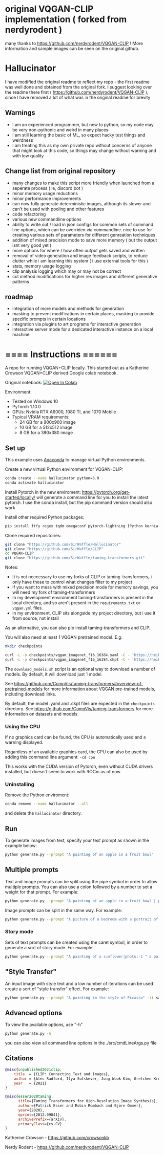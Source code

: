 # original VQGAN-CLIP implementation ( forked from nerdyrodent )

many thanks to  <https://github.com/nerdyrodent/VQGAN-CLIP> ! More information and sample images can be seen on the original github. 



# Hallucinator
I have modified the original readme to reflect my repo - the first readme was well done and obtained from the original fork. I suggest looking over the readme there first (  <https://github.com/nerdyrodent/VQGAN-CLIP> ), since I have removed a lot of what was in the original readme for brevity

## Warnings
-  I am an experienced programmer, but new to python, so my code may be very non-pythonic and weird in many places
-  I am still learning the basic of ML, so expect hacky test things and weirdness
-  I am treating this as my own private repo without concerns of anyone that might look at this code, so things may change without warning and with low quality 

## Change list from original repository
- many changes to make this script more friendly when launched from a seperate process ( ie, discord bot )
- minor memory usage reductions
- minor performance improvements
- can now fully generate deterministic images, although its slower and can't be used with pooling and other features
- code refactoring
- various new commandline options
- ability to write out / load in json configs for common sets of command line options, which can be overriden via commandline. nice to use for creating various sets of parameters for different genreation techniques
- addition of mixed precision mode to save more memory ( but the output isnt very good yet )
- more options for where / how often output gets saved and written
- removal of video generation and image feedback scripts, to reduce clutter while i am learning this system ( i use external tools for this )
- stats, memory usage logging
- clip analysis logging which may or may not be correct
- cut method modifications for higher res images and different generative patterns

## roadmap
- integration of more models and methods for generation
- masking to prevent modifications in certain places, masking to provide specific prompts in certain locations
- integration via plugins to art programs for interactive generation
- interactive server mode for a dedicated interactive instance on a local machine



# ==== Instructions ======

A repo for running VQGAN+CLIP locally. This started out as a Katherine Crowson VQGAN+CLIP derived Google colab notebook.

Original notebook: [![Open In Colab][colab-badge]][colab-notebook]

[colab-notebook]: <https://colab.research.google.com/drive/1ZAus_gn2RhTZWzOWUpPERNC0Q8OhZRTZ>
[colab-badge]: <https://colab.research.google.com/assets/colab-badge.svg>


Environment:

* Tested on Windows 10
* PyTorch 1.10.0
* GPUs: Nvidia RTX A6000, 1080 TI, and 1070 Mobile
* Typical VRAM requirements:
  * 24 GB for a 900x900 image
  * 10 GB for a 512x512 image
  * 8 GB for a 380x380 image

## Set up

This example uses [Anaconda](https://www.anaconda.com/products/individual#Downloads) to manage virtual Python environments.

Create a new virtual Python environment for VQGAN-CLIP:

```sh
conda create --name hallucinator python=3.9
conda activate hallucinator
```

Install Pytorch in the new enviroment:
<https://pytorch.org/get-started/locally/>
will generate a command line for you to install the latest pytorch. I use the conda install, but the pip command version should also work


Install other required Python packages:

```sh
pip install ftfy regex tqdm omegaconf pytorch-lightning IPython kornia imageio imageio-ffmpeg einops torch_optimizer transformers
```

Clone required repositories:

```sh
git clone "https://github.com/SirWaffle/Hallucinator"
git clone "https://github.com/SirWaffle/CLIP"
cd VQGAN-CLIP
git clone "https://github.com/SirWaffle/taming-transformers.git"
```

Notes: 
- It is not neccessary to use my forks of CLIP or taming-transformers, i only have those to control what changes filter to my project
- If you want to mess with mixed precision mode for memory savings, you will need my fork of taming-transformers
- In my development environment taming-transformers is present in the local directory, and so aren't present in the `requirements.txt` or `vqgan.yml` files.
- In my environment, CLIP sits alongside my project directory, but i use it from source, not install

As an alternative, you can also pip install taming-transformers and CLIP.

You will also need at least 1 VQGAN pretrained model. E.g.

```sh
mkdir checkpoints

curl -L -o checkpoints/vqgan_imagenet_f16_16384.yaml -C - 'https://heibox.uni-heidelberg.de/d/a7530b09fed84f80a887/files/?p=%2Fconfigs%2Fmodel.yaml&dl=1' #ImageNet 16384
curl -L -o checkpoints/vqgan_imagenet_f16_16384.ckpt -C - 'https://heibox.uni-heidelberg.de/d/a7530b09fed84f80a887/files/?p=%2Fckpts%2Flast.ckpt&dl=1' #ImageNet 16384
```

The `download_models.sh` script is an optional way to download a number of models. By default, it will download just 1 model.

See <https://github.com/CompVis/taming-transformers#overview-of-pretrained-models> for more information about VQGAN pre-trained models, including download links.

By default, the model .yaml and .ckpt files are expected in the `checkpoints` directory.
See <https://github.com/CompVis/taming-transformers> for more information on datasets and models.

### Using the CPU

If no graphics card can be found, the CPU is automatically used and a warning displayed.

Regardless of an available graphics card, the CPU can also be used by adding this command line argument: `-cd cpu`

This works with the CUDA version of Pytorch, even without CUDA drivers installed, but doesn't seem to work with ROCm as of now.

### Uninstalling

Remove the Python enviroment:

```sh
conda remove --name hallucinator --all
```

and delete the `hallucinator` directory.

## Run

To generate images from text, specify your text prompt as shown in the example below:

```sh
python generate.py --prompt "A painting of an apple in a fruit bowl"
```

## Multiple prompts

Text and image prompts can be split using the pipe symbol in order to allow multiple prompts.
You can also use a colon followed by a number to set a weight for that prompt. For example:

```sh
python generate.py --prompt "A painting of an apple in a fruit bowl | psychedelic | surreal:0.5 | weird:0.25"
```

Image prompts can be split in the same way. For example:

```sh
python generate.py --prompt "A picture of a bedroom with a portrait of Van Gogh" -ip "samples/VanGogh.jpg | samples/Bedroom.png"
```

### Story mode

Sets of text prompts can be created using the caret symbol, in order to generate a sort of story mode. For example:

```sh
python generate.py --prompt "A painting of a sunflower|photo:-1 ^ a painting of a rose ^ a painting of a tulip ^ a painting of a daisy flower ^ a photograph of daffodil"
```


## "Style Transfer"

An input image with style text and a low number of iterations can be used create a sort of "style transfer" effect. For example:

```sh
python generate.py --prompt "A painting in the style of Picasso" -ii samples/VanGogh.jpg -i 80 -se 10 -opt AdamW -lr 0.25
```


## Advanced options

To view the available options, use "-h"

```sh
python generate.py -h
```

you can also view all command line options in the ./src/cmdLineArgs.py file



## Citations

```bibtex
@misc{unpublished2021clip,
    title  = {CLIP: Connecting Text and Images},
    author = {Alec Radford, Ilya Sutskever, Jong Wook Kim, Gretchen Krueger, Sandhini Agarwal},
    year   = {2021}
}
```

```bibtex
@misc{esser2020taming,
      title={Taming Transformers for High-Resolution Image Synthesis}, 
      author={Patrick Esser and Robin Rombach and Björn Ommer},
      year={2020},
      eprint={2012.09841},
      archivePrefix={arXiv},
      primaryClass={cs.CV}
}
```

Katherine Crowson - <https://github.com/crowsonkb>

Nerdy Rodent - <https://github.com/nerdyrodent/VQGAN-CLIP>
